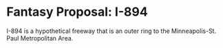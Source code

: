 <h1> Fantasy Proposal: I-894 </h1>
I-894 is a hypothetical freeway that is an outer ring to the Minneapolis-St. Paul Metropolitan Area.
